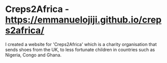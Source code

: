 # Creps2Africa - https://emmanuelojiji.github.io/creps2africa/

I created a website for 'Creps2Africa' which is a charity organisation that sends shoes from the UK, to less fortunate children in countries such as Nigeria, Congo and Ghana. 

